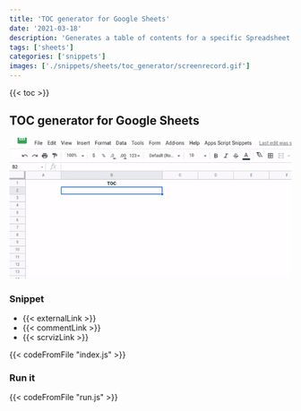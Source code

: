 ```yaml
---
title: 'TOC generator for Google Sheets'
date: '2021-03-18'
description: 'Generates a table of contents for a specific Spreadsheet'
tags: ['sheets']
categories: ['snippets']
images: ['./snippets/sheets/toc_generator/screenrecord.gif']
---
```


{{< toc >}}

## TOC generator for Google Sheets

![Snippet of TOC generator for Google Sheets](./screenrecord.gif)

### Snippet

- {{< externalLink >}}
- {{< commentLink >}}
- {{< scrvizLink >}}

{{< codeFromFile "index.js" >}}

### Run it

{{< codeFromFile "run.js" >}}
